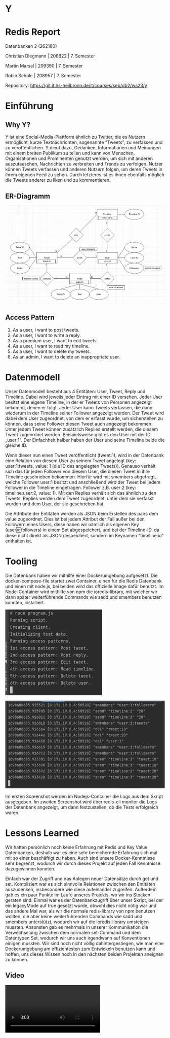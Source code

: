 # Y

# Redis Report

Datenbanken 2 (262180)

Christian Diegmann | 208822 | 7. Semester

Martin Marsal | 209390 | 7. Semester

Robin Schüle | 208957 | 7. Semester

Repository: https://git.it.hs-heilbronn.de/it/courses/seb/db2/ws23/y

# Einführung

## Why Y?
Y ist eine Social-Media-Plattform ähnlich zu Twitter, die es Nutzern ermöglicht, kurze Textnachrichten, sogenannte "Tweets", zu verfassen und zu veröffentlichen. 
Y dient dazu, Gedanken, Informationen und Meinungen mit einem breiten Publikum zu teilen und kann von Menschen, Organisationen und Prominenten genutzt werden, 
um sich mit anderen auszutauschen, Nachrichten zu verbreiten und Trends zu verfolgen. 
Nutzer können Tweets verfassen und anderen Nutzern folgen, um deren Tweets in ihrem eigenen Feed zu sehen. 
Durch letzteres ist es ihnen ebenfalls möglich die Tweets anderer zu liken und zu kommentieren. 

## ER-Diagramm
![ER-Diagramm](media/er-diagram.jpg)

## Access Pattern
1.	As a user, I want to post tweets.
2.	As a user, I want to write a reply.
3.	As a premium user, I want to edit tweets.
4.	As a user, I want to read my timeline.
5.	As a user, I want to delete my tweets.
6.	As an admin, I want to delete an inappropriate user.

# Datenmodell

Unser Datenmodell besteht aus 4 Entitäten: User, Tweet, Reply und Timeline. Dabei wird jeweils jeder Eintrag mit einer ID versehen. 
Jeder User besitzt eine eigene Timeline, in der er Tweets von Personen angezeigt bekommt, denen er folgt. Jeder User kann Tweets verfassen, die dann wiederum in der Timeline seiner Follower angezeigt werden. 
Der Tweet wird dabei dem User zugeordnet, von dem er erfasst wurde, um sicherstellen zu können, dass seine Follower diesen Tweet auch angezeigt bekommen. 
Unter jedem Tweet können zusätzlich Replies erstellt werden, die diesem Tweet zugeordnet werden.
Beispielsweise gibt es den User mit der ID „user:1“.
Der Einfachheit halber haben der User und seine Timeline beide die gleiche ID.

Wenn dieser nun einen Tweet veröffentlicht (tweet:1), wird in der Datenbank eine Relation von diesem User zu seinem Tweet angelegt (key: user:1:tweets, value: 1 (die ID des angelegten Tweets)). 
Genauso verhält sich das für jeden Follower von diesem User, die diesen Tweet in ihre Timeline geschrieben bekommen. 
Hierfür wird mit smembers abgefragt, welche Follower user:1 besitzt und anschließend wird der Tweet bei jedem Follower in die Timeline eingetragen. 
Follower z.B. user:2 (key: timeline:user:2, value: 1). Mit den Replies verhält sich das ähnlich zu den Tweets. Replies werden dem Tweet zugeordnet, unter dem sie verfasst wurden und dem User, der sie geschrieben hat.

Die Attribute der Entitäten werden als JSON beim Erstellen des pairs dem value zugeordnet. Dies ist bei jedem Attribut der Fall außer bei den Followern eines Users, diese haben wir
nämlich als eigenen Key (user:id:followers) in einem Set abgespeichert, und bei der Timeline-ID, da diese nicht direkt als JSON gespeichert, sondern im Keynamen "timeline:id" enthalten
ist.

# Tooling

Die Datenbank haben wir mithilfe einer Dockerumgebung aufgesetzt. Die docker-compose-file startet zwei Container, einen für die Redis Datenbank und einen mit node.js, bei beiden wird das
offizielle Image dafür benutzt. Im Node-Container wird mithilfe von npm die ioredis-library, mit welcher wir dann später weiterführende Commands wie sadd und smembers benutzen konnten,
installiert.

![Konsolenausgabe 1](media/console1.PNG)

![Konsolenausgabe 2](media/console2.PNG)

Im ersten Screenshot werden im Nodejs-Container die Logs aus dem Skript ausgegeben. Im zweiten Screenshot wird über redis-cli monitor die Logs der Datenbank angezeigt, um dann
festzustellen, ob die Tests erfolgreich waren.

# Lessons Learned

Wir hatten persönlich noch keine Erfahrung mit Redis und Key Value Datenbanken, deshalb war es eine sehr bereichernde Erfahrung sich mal mit so einer beschäftigt zu haben. Auch sind
unsere Docker-Kenntnisse sehr begrenzt, wodurch wir durch dieses Projekt auf jeden Fall Kenntnisse dazugewinnen konnten.

Einfach war der Zugriff und das Anlegen neuer Datensätze durch get und set.
Kompliziert war es sich sinnvolle Relationen zwischen den Entitäten auszudenken, insbesondere wie diese aufeinander zugreifen. Außerdem gab es ein paar Punkte im Laufe unseres Projekts,
wo wir ins Stocken geraten sind. Einmal war es der Datenbankzugriff über unser Skript, bei der ein legacyMode auf true gesetzt wurde, obwohl dies nicht nötig war und das andere Mal war,
als wir die normale redis-library von npm benutzen wollten, die aber keine weiterführenden Commands wie sadd und smembers unterstützt, wodurch wir auf die ioredis-library umsteigen
mussten. Ansonsten gab es mehrmals in unserer Kommunikation die Verwechselung zwischen dem normalen set-Command und dem Datentypen Set, wodurch wir uns auch irgendwann auf Konventionen
einigen mussten. Wir sind noch nicht völlig dahintergestiegen, wie man eine Dockerumgebung am effizientesten zum Entwickeln benutzen kann und hoffen, uns dieses Wissen noch in den nächsten beiden
Projekten aneignen zu können.

## Video

![Video](media/Redis.mp4)
